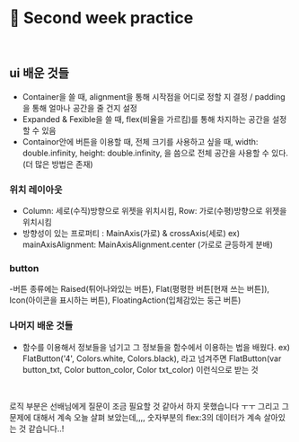 <br>

# :blue_book: Second week practice

<br>

## ui 배운 것들

- Container을 쓸 때, alignment을 통해 시작점을 어디로 정할 지 결정 / padding을 통해 얼마나 공간을 줄 건지 설정 
- Expanded & Fexible을 쓸 때, flex(비율을 가르킴)를 통해 차지하는 공간을 설정 할 수 있음
- Containor안에 버튼을 이용할 때, 전체 크기를 사용하고 싶을 때,  width: double.infinity, height: double.infinity, 을 씀으로 전체 공간을 사용할 수 있다. (더 많은 방법은 존재)

### 위치 레이아웃 

- Column: 세로(수직)방향으로 위젯을 위치시킴, Row: 가로(수평)방향으로 위젯을 위치시킴 
- 방향성이 있는 프로퍼티 : MainAxis(가로) & crossAxis(세로) ex)  mainAxisAlignment: MainAxisAlignment.center (가로로 균등하게 분배)

### button

-버튼 종류에는 Raised(튀어나와있는 버튼), Flat(평평한 버튼[현재 쓰는 버튼]), Icon(아이콘을 표시하는 버튼), FloatingAction(입체감있는 둥근 버튼)

### 나머지 배운 것들

- 함수를 이용해서 정보들을 넘기고 그 정보들을 함수에서 이용하는 법을 배웠다. 
  ex) FlatButton('4', Colors.white, Colors.black), 라고 넘겨주면  FlatButton(var button_txt, Color button_color, Color txt_color) 이런식으로 받는 것

<br> 

로직 부분은 선배님에게 질문이 조금 필요할 것 같아서 하지 못했습니다 ㅜㅜ 
그리고 그 문제에 대해서 계속 오늘 살펴 보았는데,,,, 숫자부분의 flex:3의 데이터가 계속 살아있는 것 같습니다..!